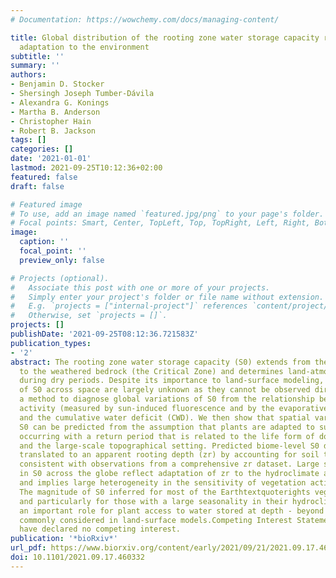 ```yaml
---
# Documentation: https://wowchemy.com/docs/managing-content/

title: Global distribution of the rooting zone water storage capacity reflects plant
  adaptation to the environment
subtitle: ''
summary: ''
authors:
- Benjamin D. Stocker
- Shersingh Joseph Tumber-Dávila
- Alexandra G. Konings
- Martha B. Anderson
- Christopher Hain
- Robert B. Jackson
tags: []
categories: []
date: '2021-01-01'
lastmod: 2021-09-25T10:12:36+02:00
featured: false
draft: false

# Featured image
# To use, add an image named `featured.jpg/png` to your page's folder.
# Focal points: Smart, Center, TopLeft, Top, TopRight, Left, Right, BottomLeft, Bottom, BottomRight.
image:
  caption: ''
  focal_point: ''
  preview_only: false

# Projects (optional).
#   Associate this post with one or more of your projects.
#   Simply enter your project's folder or file name without extension.
#   E.g. `projects = ["internal-project"]` references `content/project/deep-learning/index.md`.
#   Otherwise, set `projects = []`.
projects: []
publishDate: '2021-09-25T08:12:36.721583Z'
publication_types:
- '2'
abstract: The rooting zone water storage capacity (S0) extends from the soil surface
  to the weathered bedrock (the Critical Zone) and determines land-atmosphere exchange
  during dry periods. Despite its importance to land-surface modeling, variations
  of S0 across space are largely unknown as they cannot be observed directly. We developed
  a method to diagnose global variations of S0 from the relationship between vegetation
  activity (measured by sun-induced fluorescence and by the evaporative fraction)
  and the cumulative water deficit (CWD). We then show that spatial variations in
  S0 can be predicted from the assumption that plants are adapted to sustain CWD extremes
  occurring with a return period that is related to the life form of dominant plants
  and the large-scale topographical setting. Predicted biome-level S0 distributions,
  translated to an apparent rooting depth (zr) by accounting for soil texture, are
  consistent with observations from a comprehensive zr dataset. Large spatial variations
  in S0 across the globe reflect adaptation of zr to the hydroclimate and topography
  and implies large heterogeneity in the sensitivity of vegetation activity to drought.
  The magnitude of S0 inferred for most of the Earthtextquoterights vegetated regions
  and particularly for those with a large seasonality in their hydroclimate indicates
  an important role for plant access to water stored at depth - beyond the soil layers
  commonly considered in land-surface models.Competing Interest StatementThe authors
  have declared no competing interest.
publication: '*bioRxiv*'
url_pdf: https://www.biorxiv.org/content/early/2021/09/21/2021.09.17.460332
doi: 10.1101/2021.09.17.460332
---
```

